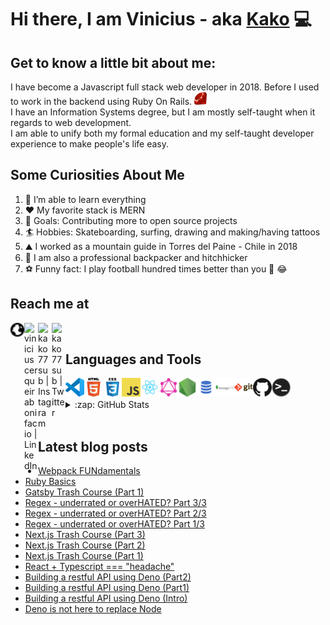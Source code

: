 # Hi there, I am Vinicius - aka [Kako][website] 💻

## Get to know a little bit about me:

I have become a Javascript full stack web developer in 2018. Before I used to work in the backend using Ruby On Rails.
<img alt="Ruby" width="20px" src="https://raw.githubusercontent.com/github/explore/80688e429a7d4ef2fca1e82350fe8e3517d3494d/topics/ruby/ruby.png" />
<br />
I have an Information Systems degree, but I am mostly self-taught when it regards to web development. <br />
I am able to unify both my formal education and my self-taught developer experience to make people's life easy.
<br />

## Some Curiosities About Me

1. 🌱 I’m able to learn everything
1. ❤️ My favorite stack is MERN
1. 🥅 Goals: Contributing more to open source projects
1. 🏄 Hobbies: Skateboarding, surfing, drawing and making/having tattoos
1. ⛰️ I worked as a mountain guide in Torres del Paine - Chile in 2018
1. 🎒 I am also a professional backpacker and hitchhicker
1. ⚽ Funny fact: I play football hundred times better than you 🤣 😂
   <br />

## Reach me at

[<img align="left" alt="vinifolio" width="22px" src="https://raw.githubusercontent.com/iconic/open-iconic/master/svg/globe.svg" />][website]
[<img align="left" alt="viniciuscerqueirabonifacio | LinkedIn" width="22px" src="https://cdn.jsdelivr.net/npm/simple-icons@v3/icons/linkedin.svg" />][linkedin]
[<img align="left" alt="kako77sub | Instagram" width="22px" src="https://cdn.jsdelivr.net/npm/simple-icons@v3/icons/instagram.svg" />][instagram]
[<img align="left" alt="kako77sub | Twitter" width="22px" src="https://cdn.jsdelivr.net/npm/simple-icons@v3/icons/twitter.svg" />][twitter]
<br />

## Languages and Tools

<img align="left" alt="Visual Studio Code" width="30px" src="https://raw.githubusercontent.com/github/explore/80688e429a7d4ef2fca1e82350fe8e3517d3494d/topics/visual-studio-code/visual-studio-code.png" />
<img align="left" alt="HTML5" width="30px" src="https://raw.githubusercontent.com/github/explore/80688e429a7d4ef2fca1e82350fe8e3517d3494d/topics/html/html.png" />
<img align="left" alt="CSS3" width="30px" src="https://raw.githubusercontent.com/github/explore/80688e429a7d4ef2fca1e82350fe8e3517d3494d/topics/css/css.png" />
<img align="left" alt="JavaScript" width="30px" src="https://raw.githubusercontent.com/github/explore/80688e429a7d4ef2fca1e82350fe8e3517d3494d/topics/javascript/javascript.png" />
<img align="left" alt="React" width="30px" src="https://raw.githubusercontent.com/github/explore/80688e429a7d4ef2fca1e82350fe8e3517d3494d/topics/react/react.png" />
<img align="left" alt="GraphQL" width="30px" src="https://raw.githubusercontent.com/github/explore/80688e429a7d4ef2fca1e82350fe8e3517d3494d/topics/graphql/graphql.png" />
<img align="left" alt="Node.js" width="30px" src="https://raw.githubusercontent.com/github/explore/80688e429a7d4ef2fca1e82350fe8e3517d3494d/topics/nodejs/nodejs.png" />
<img align="left" alt="SQL" width="30px" src="https://raw.githubusercontent.com/github/explore/80688e429a7d4ef2fca1e82350fe8e3517d3494d/topics/sql/sql.png" />
<img align="left" alt="MongoDB" width="30px" src="https://raw.githubusercontent.com/github/explore/80688e429a7d4ef2fca1e82350fe8e3517d3494d/topics/mongodb/mongodb.png" />
<img align="left" alt="Git" width="30px" src="https://raw.githubusercontent.com/github/explore/80688e429a7d4ef2fca1e82350fe8e3517d3494d/topics/git/git.png" />
<img align="left" alt="GitHub" width="30px" src="https://raw.githubusercontent.com/github/explore/78df643247d429f6cc873026c0622819ad797942/topics/github/github.png" />
<img align="left" alt="Terminal" width="30px" src="https://raw.githubusercontent.com/github/explore/80688e429a7d4ef2fca1e82350fe8e3517d3494d/topics/terminal/terminal.png" />
<br />
<br />
<details>
  <summary>:zap: GitHub Stats</summary>
  <img align="left" alt="Vinicius's Github Stats" src="https://github-readme-stats.codestackr.vercel.app/api?username=vinicius77&show_icons=true&hide_border=true" />
</details>
<br />

## Latest blog posts

- [Webpack FUNdamentals](https://dev.to/vinicius77/webpack-fundamentals-2po8)
- [Ruby Basics](https://dev.to/vinicius77/ruby-basics-i6e)
- [Gatsby Trash Course (Part 1)](https://dev.to/vinicius77/gatsby-trash-course-1-3-5ca5)
- [Regex - underrated or overHATED? Part 3/3](https://dev.to/vinicius77/regex-underrated-or-overhated-part-3-3-1hdi)
- [Regex - underrated or overHATED? Part 2/3](https://dev.to/vinicius77/regex-underrated-or-overhated-part-2-3-3ggi)
- [Regex - underrated or overHATED? Part 1/3](https://dev.to/vinicius77/regexp-underrated-or-overhated-part-1-3-2fg7)
- [Next.js Trash Course (Part 3)](https://dev.to/vinicius77/next-js-trash-course-part-3-3-3igc)
- [Next.js Trash Course (Part 2)](https://dev.to/vinicius77/next-js-trash-course-part-2-3-3115)
- [Next.js Trash Course (Part 1)](https://dev.to/vinicius77/next-js-trash-course-part-1-3-2dlb)
- [React + Typescript === "headache"](https://dev.to/vinicius77/react-typescript-headache-424g)
- [Building a restful API using Deno (Part2)](https://dev.to/vinicius77/building-a-restful-api-using-deno-part2-5eo2)
- [Building a restful API using Deno (Part1)](https://dev.to/vinicius77/building-a-restful-api-using-deno-part1-pc1)
- [Building a restful API using Deno (Intro)](https://dev.to/vinicius77/building-a-restful-api-using-deno-intro-1o96)
- [Deno is not here to replace Node](https://dev.to/vinicius77/deno-is-not-here-to-replace-node-nmd)

[website]: https://vinicius-portfolio.herokuapp.com/
[instagram]: https://instagram.com/kako77sub
[linkedin]: https://www.linkedin.com/in/viniciuscerqueirabonifacio/
[twitter]: https://www.twitter.com/kako77sub
